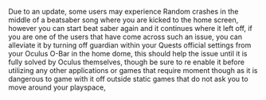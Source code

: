 Due to an update, some users may experience Random crashes in the middle of a beatsaber song where you are kicked to the home screen, however you can start beat saber again and it continues where it left off, if you are one of the users that have come across such an issue, you can alleviate it by turning off guardian within your Quests official settings from your Oculus O-Bar in the home dome, this should help the issue until it is fully solved by Oculus themselves, though be sure to re enable it before utilizing any other applications or games that require moment though as it is dangerous to game with it off outside static games that do not ask you to move around your playspace,